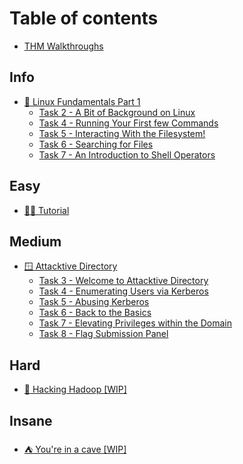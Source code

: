 # Table of contents

* [THM Walkthroughs](README.md)

## Info

* [🐧 Linux Fundamentals Part 1](info/linux-fundamentals-part-1/README.md)
  * [Task 2 - A Bit of Background on Linux](info/linux-fundamentals-part-1/task-2-a-bit-of-background-on-linux.md)
  * [Task 4 - Running Your First few Commands](info/linux-fundamentals-part-1/task-4-running-your-first-few-commands.md)
  * [Task 5 - Interacting With the Filesystem!](info/linux-fundamentals-part-1/task-5-interacting-with-the-filesystem.md)
  * [Task 6 - Searching for Files](info/linux-fundamentals-part-1/task-6-searching-for-files.md)
  * [Task 7 - An Introduction to Shell Operators](info/linux-fundamentals-part-1/task-7-an-introduction-to-shell-operators.md)

## Easy

* [🧑🏫 Tutorial](easy/tutorial.md)

## Medium

* [🪟 Attacktive Directory](medium/attacktive-directory/README.md)
  * [Task 3 - Welcome to Attacktive Directory](medium/attacktive-directory/task-3-welcome-to-attacktive-directory.md)
  * [Task 4 - Enumerating Users via Kerberos](medium/attacktive-directory/task-4-enumerating-users-via-kerberos.md)
  * [Task 5 - Abusing Kerberos](medium/attacktive-directory/task-5-abusing-kerberos.md)
  * [Task 6 - Back to the Basics](medium/attacktive-directory/task-6-back-to-the-basics.md)
  * [Task 7 - Elevating Privileges within the Domain](medium/attacktive-directory/task-7-elevating-privileges-within-the-domain.md)
  * [Task 8 - Flag Submission Panel](medium/attacktive-directory/task-8-flag-submission-panel.md)

## Hard

* [🐘 Hacking Hadoop \[WIP\]](hard/hacking-hadoop-wip.md)

## Insane

* [⛺ You're in a cave \[WIP\]](insane/youre-in-a-cave-wip.md)
